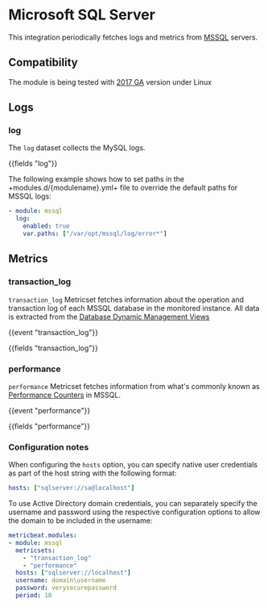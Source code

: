 # Microsoft SQL Server

This integration periodically fetches logs and metrics from [MSSQL](https://www.microsoft.com/en-us/sql-server) servers.

## Compatibility

The module is being tested with [2017 GA](https://hub.docker.com/r/microsoft/mssql-server-linux/) version under Linux

## Logs

### log

The `log` dataset collects the MySQL logs.

{{fields "log"}}

The following example shows how to set paths in the +modules.d/{modulename}.yml+
file to override the default paths for MSSQL logs:

```yaml
- module: mssql
  log:
    enabled: true
    var.paths: ["/var/opt/mssql/log/error*"]
```

## Metrics

### transaction_log

`transaction_log` Metricset fetches information about the operation and transaction log of each MSSQL database in the monitored instance. All data is extracted from the [Database Dynamic Management Views](https://docs.microsoft.com/en-us/sql/relational-databases/system-dynamic-management-views/database-related-dynamic-management-views-transact-sql?view=sql-server-2017)

{{event "transaction_log"}}

{{fields "transaction_log"}}

### performance

`performance` Metricset fetches information from what's commonly known as [Performance Counters](https://docs.microsoft.com/en-us/sql/relational-databases/system-dynamic-management-views/sys-dm-os-performance-counters-transact-sql?view=sql-server-2017) in MSSQL.

{{event "performance"}}

{{fields "performance"}}

### Configuration notes

When configuring the `hosts` option, you can specify native user credentials
as part of the host string with the following format:

```yaml
hosts: ["sqlserver://sa@localhost"]
```

To use Active Directory domain credentials, you can separately specify the username and password
using the respective configuration options to allow the domain to be included in the username:

```yaml
metricbeat.modules:
- module: mssql
  metricsets:
    - "transaction_log"
    - "performance"
  hosts: ["sqlserver://localhost"]
  username: domain\username
  password: verysecurepassword
  period: 10
```